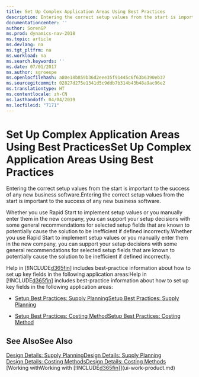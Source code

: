 ```yaml
---
title: Set Up Complex Application Areas Using Best Practices
description: Entering the correct setup values from the start is important to the success of any new business software.
documentationcenter: ''
author: SorenGP
ms.prod: dynamics-nav-2018
ms.topic: article
ms.devlang: na
ms.tgt_pltfrm: na
ms.workload: na
ms.search.keywords: ''
ms.date: 07/01/2017
ms.author: sgroespe
ms.openlocfilehash: a80e18b859b36d2eee35f91445c6f63b6390eb37
ms.sourcegitcommit: 02827d275e1341d5c9ddb7b314b43b48a9ac96e2
ms.translationtype: HT
ms.contentlocale: zh-CN
ms.lasthandoff: 04/04/2019
ms.locfileid: "7171"
---
```

# <a name="set-up-complex-application-areas-using-best-practices"></a><span data-ttu-id="d971f-103">Set Up Complex Application Areas Using Best Practices</span><span class="sxs-lookup"><span data-stu-id="d971f-103">Set Up Complex Application Areas Using Best Practices</span></span>
<span data-ttu-id="d971f-104">Entering the correct setup values from the start is important to the success of any new business software.</span><span class="sxs-lookup"><span data-stu-id="d971f-104">Entering the correct setup values from the start is important to the success of any new business software.</span></span>  

 <span data-ttu-id="d971f-105">Whether you use Rapid Start to implement setup values or you manually enter them in the new company, you can support your setup decisions with some general recommendations for selected setup fields that are known to potentially cause the solution to be inefficient if defined incorrectly.</span><span class="sxs-lookup"><span data-stu-id="d971f-105">Whether you use Rapid Start to implement setup values or you manually enter them in the new company, you can support your setup decisions with some general recommendations for selected setup fields that are known to potentially cause the solution to be inefficient if defined incorrectly.</span></span>  

 <span data-ttu-id="d971f-106">Help in [!INCLUDE[d365fin](includes/d365fin_md.md)] includes best-practice information about how to set up key fields in the following application areas:</span><span class="sxs-lookup"><span data-stu-id="d971f-106">Help in [!INCLUDE[d365fin](includes/d365fin_md.md)] includes best-practice information about how to set up key fields in the following application areas:</span></span>  

-   [<span data-ttu-id="d971f-107">Setup Best Practices: Supply Planning</span><span class="sxs-lookup"><span data-stu-id="d971f-107">Setup Best Practices: Supply Planning</span></span>](setup-best-practices-supply-planning.md)  

-   [<span data-ttu-id="d971f-108">Setup Best Practices: Costing Method</span><span class="sxs-lookup"><span data-stu-id="d971f-108">Setup Best Practices: Costing Method</span></span>](setup-best-practices-costing-method.md)  

## <a name="see-also"></a><span data-ttu-id="d971f-109">See Also</span><span class="sxs-lookup"><span data-stu-id="d971f-109">See Also</span></span>  
 [<span data-ttu-id="d971f-110">Design Details: Supply Planning</span><span class="sxs-lookup"><span data-stu-id="d971f-110">Design Details: Supply Planning</span></span>](design-details-supply-planning.md)   
 [<span data-ttu-id="d971f-111">Design Details: Costing Methods</span><span class="sxs-lookup"><span data-stu-id="d971f-111">Design Details: Costing Methods</span></span>](design-details-costing-methods.md)  
 [<span data-ttu-id="d971f-112">Working with</span><span class="sxs-lookup"><span data-stu-id="d971f-112">Working with</span></span> [!INCLUDE[d365fin](includes/d365fin_md.md)]](ui-work-product.md)
